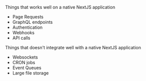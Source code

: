 Things that works well on a native NextJS application

* Page Requests
* GraphQL endpoints
* Authentication
* Webhooks
* API calls

Things that doesn't integrate well with a native NextJS application

* Websockets
* CRON jobs
* Event Queues
* Large file storage